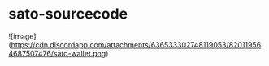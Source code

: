 # sato-sourcecode

![image] (https://cdn.discordapp.com/attachments/636533302748119053/820119564687507476/sato-wallet.png)
